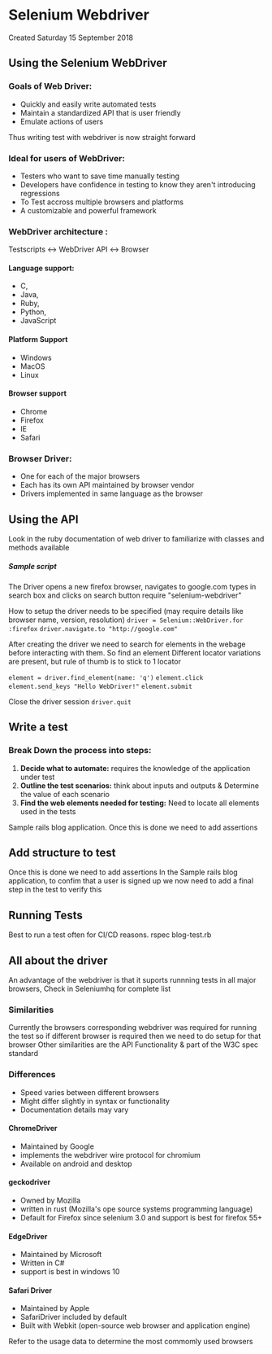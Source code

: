 # Selenium Webdriver
Created Saturday 15 September 2018

Using the Selenium WebDriver
----------------------------

### Goals of Web Driver:

* Quickly and easily write automated tests
* Maintain a standardized API that is user friendly
* Emulate actions of users

Thus writing test with webdriver is now straight forward

### Ideal for users of WebDriver:

* Testers who want to save time manually testing
* Developers have confidence in testing to know they aren't introducing regressions
* To Test accross multiple browsers and platforms
* A customizable and powerful framework


### WebDriver architecture :
Testscripts ↔ WebDriver API ↔ Browser

#### Language support:

* C,
* Java, 
* Ruby, 
* Python, 
* JavaScript


#### Platform Support

* Windows
* MacOS
* Linux


#### Browser support

* Chrome
* Firefox
* IE
* Safari


### Browser Driver:

* One for each of the major browsers
* Each has its own API maintained by browser vendor
* Drivers implemented in same language as the browser


Using the API
-------------
Look in the ruby documentation of web driver to familiarize with classes and methods available


##### Sample script
The Driver opens a new firefox browser, navigates to google.com types in search box and clicks on search button
	require "selenium-webdriver"

How to setup the driver needs to be specified (may require details like browser name, version, resolution)
``driver = Selenium::WebDriver.for :firefox``
``driver.navigate.to "http://google.com"``

After creating the driver we need to search for elements in the webage before interacting with them. So find an element
Different locator variations are present, but rule of thumb is to stick to 1 locator 

``element = driver.find_element(name: 'q')``
``element.click``
``element.send_keys "Hello WebDriver!"``
``element.submit``

Close the driver session
``driver.quit``

Write a test
------------

### Break Down the process into steps:

1. **Decide what to automate:** requires the knowledge of the application under test
2. **Outline the test scenarios:** think about inputs and outputs & Determine the value of each scenario
3. **Find the web elements needed for testing:** Need to locate all elements used in the tests


Sample rails blog application.
Once this is done we need to add assertions

Add structure to test
---------------------
Once this is done we need to add assertions
In the Sample rails blog application, to confim that a user is signed up we now need to add a final step in the test to verify this

Running Tests
-------------
Best to run a test often for CI/CD reasons.
rspec blog-test.rb

All about the driver
--------------------
An advantage of the webdriver is that it suports runnning tests in all major browsers, Check in Seleniumhq for complete list

### Similarities
Currently the browsers corresponding webdriver was required for running the test so if different browser is required then we need to do setup for that browser
Other similarities are the API Functionality & part of the W3C spec standard

### Differences

* Speed varies between different browsers
* Might differ slightly in syntax or functionality
* Documentation details may vary


#### ChromeDriver

* Maintained by Google
* implements the webdriver wire protocol for chromium
* Available on android and desktop


#### geckodriver

* Owned by Mozilla 
* written in rust (Mozilla's ope source systems programming language)
* Default for Firefox since selenium 3.0 and support is best for firefox 55+


#### EdgeDriver

* Maintained by Microsoft
* Written in C#
* support is best in windows 10


#### Safari Driver

* Maintained by Apple
* SafariDriver included by default
* Built with Webkit (open-source web browser and application  engine)


Refer to the usage data to determine the most commomly used browsers


